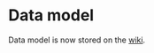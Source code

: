 # Data model

Data model is now stored on the [wiki](https://github.com/bcgov/reserve-rec-api/wiki/Data-Model).